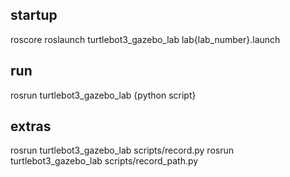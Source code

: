 ## startup
roscore
roslaunch turtlebot3_gazebo_lab lab{lab_number}.launch

## run
rosrun turtlebot3_gazebo_lab {python script}

## extras
rosrun turtlebot3_gazebo_lab scripts/record.py
rosrun turtlebot3_gazebo_lab scripts/record_path.py